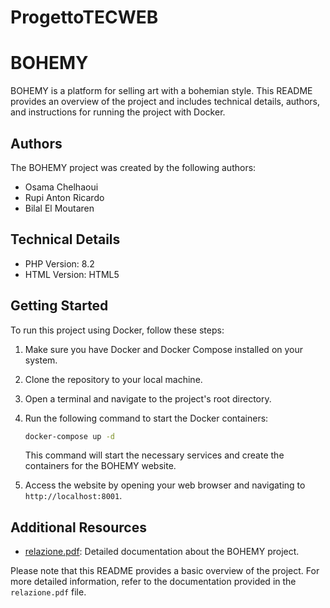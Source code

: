 # ProgettoTECWEB

# BOHEMY

BOHEMY is a platform for selling art with a bohemian style. This README provides an overview of the project and includes technical details, authors, and instructions for running the project with Docker.

## Authors

The BOHEMY project was created by the following authors:

- Osama Chelhaoui
- Rupi Anton Ricardo
- Bilal El Moutaren

## Technical Details

- PHP Version: 8.2
- HTML Version: HTML5

## Getting Started

To run this project using Docker, follow these steps:

1. Make sure you have Docker and Docker Compose installed on your system.
2. Clone the repository to your local machine.
3. Open a terminal and navigate to the project's root directory.
4. Run the following command to start the Docker containers:

    ```bash
    docker-compose up -d
    ```

    This command will start the necessary services and create the containers for the BOHEMY website.

5. Access the website by opening your web browser and navigating to `http://localhost:8001`.

## Additional Resources

- [relazione.pdf](./relazione.pdf): Detailed documentation about the BOHEMY project.

Please note that this README provides a basic overview of the project. For more detailed information, refer to the documentation provided in the `relazione.pdf` file.
